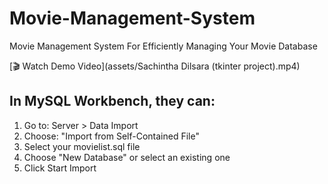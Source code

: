 # Movie-Management-System
Movie Management System For Efficiently Managing Your Movie Database

[🎬 Watch Demo Video](assets/Sachintha Dilsara (tkinter project).mp4)


## In MySQL Workbench, they can:

1. Go to: Server > Data Import
2. Choose: "Import from Self-Contained File"
3. Select your movielist.sql file
4. Choose "New Database" or select an existing one
5. Click Start Import
